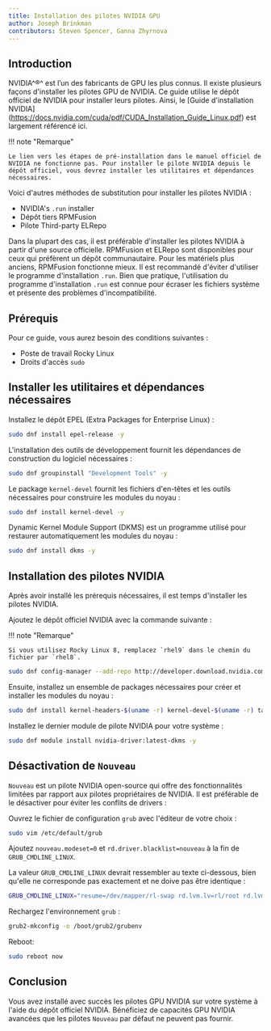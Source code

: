 ```yaml
---
title: Installation des pilotes NVIDIA GPU
author: Joseph Brinkman
contributors: Steven Spencer, Ganna Zhyrnova
---
```


## Introduction

NVIDIA^&reg;^ est l’un des fabricants de GPU les plus connus. Il existe plusieurs façons d'installer les pilotes GPU de NVIDIA. Ce guide utilise le dépôt officiel de NVIDIA pour installer leurs pilotes. Ainsi, le [Guide d'installation NVIDIA] (https://docs.nvidia.com/cuda/pdf/CUDA_Installation_Guide_Linux.pdf) est largement référencé ici.

!!! note "Remarque"

```
Le lien vers les étapes de pré-installation dans le manuel officiel de NVIDIA ne fonctionne pas. Pour installer le pilote NVIDIA depuis le dépôt officiel, vous devrez installer les utilitaires et dépendances nécessaires.
```

Voici d'autres méthodes de substitution pour installer les pilotes NVIDIA :

- NVIDIA's `.run` installer
- Dépôt tiers RPMFusion
- Pilote Third-party ELRepo

Dans la plupart des cas, il est préférable d'installer les pilotes NVIDIA à partir d'une source officielle. RPMFusion et ELRepo sont disponibles pour ceux qui préfèrent un dépôt communautaire. Pour les matériels plus anciens, RPMFusion fonctionne mieux. Il est recommandé d'éviter d'utiliser le programme d'installation `.run`. Bien que pratique, l'utilisation du programme d'installation `.run` est connue pour écraser les fichiers système et présente des problèmes d'incompatibilité.

## Prérequis

Pour ce guide, vous aurez besoin des conditions suivantes :

- Poste de travail Rocky Linux
- Droits d'accès `sudo`

## Installer les utilitaires et dépendances nécessaires

Installez le dépôt EPEL (Extra Packages for Enterprise Linux) :

```bash
sudo dnf install epel-release -y
```

L'installation des outils de développement fournit les dépendances de construction du logiciel nécessaires :

```bash
sudo dnf groupinstall "Development Tools" -y
```

Le package `kernel-devel` fournit les fichiers d'en-têtes et les outils nécessaires pour construire les modules du noyau :

```bash
sudo dnf install kernel-devel -y
```

Dynamic Kernel Module Support (DKMS) est un programme utilisé pour restaurer automatiquement les modules du noyau :

```bash
sudo dnf install dkms -y
```

## Installation des pilotes NVIDIA

Après avoir installé les prérequis nécessaires, il est temps d'installer les pilotes NVIDIA.

Ajoutez le dépôt officiel NVIDIA avec la commande suivante :

!!! note "Remarque"

```
Si vous utilisez Rocky Linux 8, remplacez `rhel9` dans le chemin du fichier par `rhel8`.
```

```bash
sudo dnf config-manager --add-repo http://developer.download.nvidia.com/compute/cuda/repos/rhel9/$(uname -i)/cuda-rhel9.repo
```

Ensuite, installez un ensemble de packages nécessaires pour créer et installer les modules du noyau :

```bash
sudo dnf install kernel-headers-$(uname -r) kernel-devel-$(uname -r) tar bzip2 make automake gcc gcc-c++ pciutils elfutils-libelf-devel libglvnd-opengl libglvnd-glx libglvnd-devel acpid pkgconf dkms -y
```

Installez le dernier module de pilote NVIDIA pour votre système :

```bash
sudo dnf module install nvidia-driver:latest-dkms -y
```

## Désactivation de `Nouveau`

`Nouveau` est un pilote NVIDIA open-source qui offre des fonctionnalités limitées par rapport aux pilotes propriétaires de NVIDIA. Il est préférable de le désactiver pour éviter les conflits de drivers :

Ouvrez le fichier de configuration `grub` avec l'éditeur de votre choix :

```bash
sudo vim /etc/default/grub
```

Ajoutez `nouveau.modeset=0` et `rd.driver.blacklist=nouveau` à la fin de `GRUB_CMDLINE_LINUX`.

La valeur `GRUB_CMDLINE_LINUX` devrait ressembler au texte ci-dessous, bien qu'elle ne corresponde pas exactement et ne doive pas être identique :

```bash
GRUB_CMDLINE_LINUX="resume=/dev/mapper/rl-swap rd.lvm.lv=rl/root rd.lvm.lv=rl/swap crashkernel=auto rhgb quiet nouveau.modeset=0 rd.driver.blacklist=nouveau"
```

Rechargez l'environnement `grub` :

```bash
grub2-mkconfig -o /boot/grub2/grubenv
```

Reboot:

```bash
sudo reboot now
```

## Conclusion

Vous avez installé avec succès les pilotes GPU NVIDIA sur votre système à l'aide du dépôt officiel NVIDIA. Bénéficiez de capacités GPU NVIDIA avancées que les pilotes `Nouveau` par défaut ne peuvent pas fournir.
